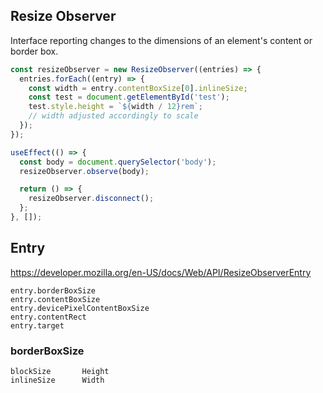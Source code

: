## Resize Observer

Interface reporting changes to the dimensions of an element's content or border box.

```js
const resizeObserver = new ResizeObserver((entries) => {
  entries.forEach((entry) => {
    const width = entry.contentBoxSize[0].inlineSize;
    const test = document.getElementById('test');
    test.style.height = `${width / 12}rem`;
    // width adjusted accordingly to scale
  });
});

useEffect(() => {
  const body = document.querySelector('body');
  resizeObserver.observe(body);

  return () => {
    resizeObserver.disconnect();
  };
}, []);
```

## Entry

https://developer.mozilla.org/en-US/docs/Web/API/ResizeObserverEntry

```
entry.borderBoxSize
entry.contentBoxSize
entry.devicePixelContentBoxSize
entry.contentRect
entry.target
```

### borderBoxSize

```
blockSize       Height
inlineSize      Width
```
